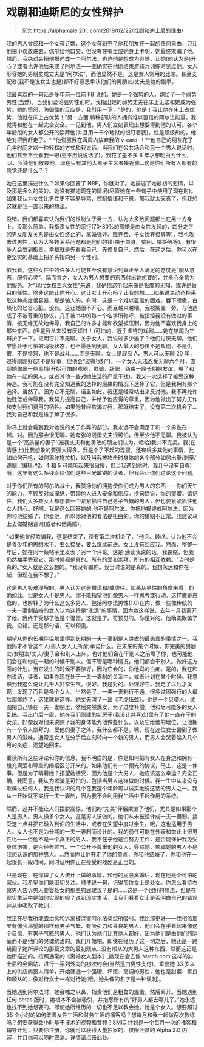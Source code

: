 # 戏剧和迪斯尼的女性辩护

> 原文:[https://alphamale 20 . com/2019/02/22/戏剧和迪士尼的理由/](https://alphamale20.com/2019/02/22/justification-of-drama-and-disney/)

我的男人曾经和一个女孩订婚，这个女孩剥夺了他和朋友在一起的任何自由，只让他把小费放进去，偶尔给他口交，但没有在嘴里或她身上卡明，她最终欺骗了他。然而，我绝对会把他描述成一个阿尔法。也许他是想成为贝塔，让她(他认为是)开心？或者也许他后来成了阿尔法——我确实在他刚结束游骑兵训练时见过他。女人形容她的男朋友或丈夫是“阿尔法”，而他显然不是，这是女人常用的比喻。甚至支配者(我不是说女士也是)都不好意思承认他们的男朋友/丈夫是她的副手。

我最喜欢的一句话是多年前一位前 FB 说的。她是一个强势的人，嫁给了一个弱势男性(当然)，当我们谈论强势性别时，我指出她的弱势丈夫在床上无法和她成为强势。她的愤怒，防御性的反应是，我引用一下，“是的，他是！我让他在床上占优势，他就在床上占优势！”另一方面:特种部队的人拥有难以置信的阿尔法能量。我觉得和他在一起完全安全。一见到他，男人们立刻表现出想要得到他的认可。各个年龄段的女人都公开的崇拜他(并且用一千个地狱的恨盯着我)。性是超级热的，他绝对把我赶走了。* *他说服我在两周内放弃我的 v-card-！**他自己的朋友花了几年时间才以一种轻松的方式和我说话，当我们在公共场合和另一个男人说话时，他们甚至不会看我一眼(更不用说说话了)。我花了差不多 8 年才想明白为什么，lol。我猜他们敬畏他。现在只有其他大男子主义者接近我…这是你们所有人都有的感觉还是什么？？

她在这里描述什么？如果你回答了 NRE，你就对了。她描述了她最初的恋情，以及那是多么的美妙。她没有描述现在的情况(尽管她在一些句子中使用了现在时)。如果我认为女性比男性更不容易辱骂、控制情绪和不忠，那我就太天真了，但我想这就是我一直以来的想法。

没错。我们都喜欢认为我们的性别优于另一方，认为大多数问题都出在另一方身上。没那么简单。我指责女性的恶行(70-80%的离婚是由女性发起的，四分之三的男女朋友关系是由女性终止的，离婚强奸、赡养费、子女抚养费等等)，我也攻击过男性，认为大多数关系问题都是他们的错(由于单身、贫困、嫉妒等等)。有很多人会受到指责。幸福就是先看看自己，先修复自己。然后，在这之后，你可以在更坚实的基础上把矛头指向另一个性别。

依我看，这些女性中的许多人可能甚至没有意识到真正令人满足的态度是“服从意志，服务心灵”。简而言之，女人为男人想要的东西付出她想要的，并全心全意为他服务。对“现代女权主义女性”来说，我确信这听起来像是极度的无知，或许是盲目的任性。除非这能让你开心。这让女士开心吗？让我想想……如果说主动选择采取这种态度很容易，那是骗人的。有时，这是一个难以置信的困难，吞下骄傲，白热化的匕首心脏。没有。这让她很不开心。而且越来越糟。我被搁置一旁，与他达成了不被尊重的协议，几乎被书中的每一个名字所称呼，被指控我没有做过的事情，被无缘无故地侮辱，我自己的许多才能和欲望被压制，因为他不喜欢我身上的那些东西。(但是我从来没有厌烦过！)可怕的、近乎虐待的戏剧……她在结尾为它辩护了一下，证明它并不无聊。关于女人，我说过多少遍了？他们讨厌无聊。他们宁愿处于可怕的消极状态，也不愿感到无聊。女人最大的恐惧不是戏剧，不是仇恨，不是愤怒，也不是战斗……而是无聊。女士是展品 A，男人可以无聊 20 年，过得刚刚好(这不是好事，但他会“过得很好”)。一个女人无法忍受无聊六个月，直到她做出一些事情(开始可怕的戏剧，欺骗，辞职，结束一段长期的友谊，甩了和她在一起的男人，或者其他一些对她生活的严重干扰)。我又一次选择了接受这种待遇。我可能在没有完全知道我的选择的后果的情况下选择了它，但是我拥有那个选择。当然了。因为它不无聊。话虽如此，我还是经常站出来反对他。我不再允许他贬低或侮辱我。我努力提高自己，并给予他应得的尊重，因为他做出了努力工作和支付我们费用的牺牲。如果他曾经欺骗过我，那就结束了，没有第二次机会了…我对自己和我是谁了解了很多。

你马上就会看到我对她说的关于作弊的部分。我永远不会满足于和一个男性在一起。对。因为那会很无聊。她夸张的混蛋丈夫很可怕，但至少他不无聊。我被认为是一个‘高质量的妻子’(被我丈夫和他勇敢的朋友们认为，哈哈)我并不完美。我(在情感上)比我想象的要强大得多。我是个了不起的混蛋。还有很多其他的事情，比如如何开枪，如何驾驶拖拉机，以及当我被攻击时身体的各个部分如何出拳/刺拳/踢腿..(编辑:#2、4 和 5 可能听起来很傲慢，但当我遇到他时，我几乎没有自尊)哦，这里有这么多线索给你们这些目光敏锐的读者，但我会让你们讨论这个问题。

对于你们所有的阿尔法战士，我赞扬你们拥抱使你们成为男人的东西——你们天生的能力，不顾反对或操纵，带领他人进入安全和供应。换句话说，你的蛋蛋。请记住，我们大多数女人都想要一个紧紧抓住自己男子气概的男人，但也要紧紧抓住他女人的心。好吧，我是这么回答她的:他不是阿尔法。你把他描述成阿尔法，因为你和他结婚了，你爱他，所以你对他的看法是扭曲的。你的婚姻不正常。我建议马上去做婚姻咨询(或者和他离婚)。

"如果他曾经欺骗我，这是结束了，没有第二次机会了，"他会。最终。认为他不会是青少年的思想水平。要么接受，要么继续前进。女士没有回应我。然而，整整一年后，她在同一条帖子里发表了另一个评论。这是:通读我说的话，我畏缩，但我仍然袖手旁观它。那时候都是真的。所有的爱和崇拜，所有的相互依赖。“当时是真的。”女人就是这么想的。“我没有骗你。我当时说的是真的。我想永远和你在一起，但现在我不想了。”

这是男人极难理解的。男人认为这是撒谎和/或虐待。如果从男性的角度来看，的确如此。但是女人不是男人。你不能指望他们像男人一样思考或行动。这样做是愚蠢的，也解释了为什么这么多男人，包括阿尔法男性(1.0)在内，做一些像传统的一夫一妻制结婚的女人认为这将是“永远”的事情，因为她这样说。去年一月我离开了他。我终于受够了他是个混蛋。这就是了。可预见的。你是对的。他确实欺骗了我。没错。还是那句话，可以预见。

期望从你的长期伴侣那里得到长期的一夫一妻制是人类做的最愚蠢的事情之一。我他妈才不管这个人(男人女人无所谓)承诺什么。在未来的某个时候，你完美的男朋友/女朋友/丈夫/妻子会和别人上床。也许他们会在干别人之前甩了你，也可能他们会在和你在一起的时候干别人，但不管是哪种情况，他们都会干别人。做好这方面的计划。当它发生的时候不要惊讶，因为它会的，你他妈的白痴。是的，我在和你说话，读者，如果你现在处于一夫一妻制的关系中，或者计划在某个时候。我意识到我这么说让几千人非常生气。很好。我是对的。处理好它。我走了以后才发现，发现了而且是多个女人。当然是了。一夫一妻制行不通。很多试图强行的人最后都爆炸了，这里就是这样。她丈夫演了一出《老虎伍兹》。他是一个贝塔人，试图把自己锁在一夫一妻制里，然后突然爆发，为了过度补偿，他和尽可能多的女人乱搞。我出门后一周，他在我们刚建的新房子(我设计并喜欢)里有了他一直在干的女孩。好像我对他来说除了我的身体能为他做些什么，以及它给他的地位，让他拥有一个令人崇拜的、爱他的妻子之外，我什么都不是。啊，现在这位女士尝到了做男人的滋味。通常是女人在分手后立刻转向一个新的男人，而男人会哭着陷入几个月的炎症，渴望她回来。

重读所有这些评论和你的信息，我不明白的是，你是如何把有女人在身边和拥有一段充满爱和尊重的婚姻区分开来的。如果他们有一个预先的协议，马上，这是一件事。但是为了瞒着她？指望她接受，因为他是个大男人，她应该这么幸运？完全正确，我同意。我认为欺骗是可怕的，包括当男人这样做的时候。我一生中从来没有欺骗过任何人，我是我认识的几个在我这个年龄可以诚实地说这话的男人之一。我从一开始就不实行一夫一妻制，因为我不会利用我生活中不起作用的系统。

然而，这并不能让人们摆脱震惊，他们的“完美”伴侣欺骗了他们，尤其是如果那个人是男人。男人操多个女人。这是男人该做的。他们从未被设计成一夫一妻制。接受这一点并把它融入到你的生活中，或者在失望中度过余生。哦，这也适用于男人。女人也不是为长期的一夫一妻制而设计的。我的前任可能在外表和举止上很男性化——但他不是一个真正的男人。我不在乎他是否努力工作，是否能保护我免受身体伤害，是否经典帅气。一个公开不尊重他的女人，辱骂她，欺骗她的男人不是我想认识的那种男人。…然而你让他夺走了你的童贞，你和他结婚了，你和他在一起很长一段时间，同时证明你正在接受的戏剧是正当的。

只是现在，在你做了女人统计上做的事情，和他的屁股离婚后，现在他是个可怕的家伙。我希望你们能密切关注。顺便说一句，记得那位女士是处女。你怎么看待右翼男人告诉男人要娶处女的那些狗屁建议？是的……这是一个很好的想法，但是在现实生活中是如何实现的呢？说到现实生活，让我们看看女士是否明白自己的错误并从中吸取了教训…

我正在尽我所能去治愈和远离被混蛋阿尔法类型所吸引。我比那更好——我相信那里有像我渴望的那样有男子气概、有吸引力和善良的男人，他们会在乎看起来像这个自信、有男子气概的男人，他们认为他们比其他人都好，因为他们是由他们的阴茎而不是他们的灵魂统治的。我们开始吧。即使在经历了这一切之后，她还是一路绕回了她所评论的那篇文章的最初观点…没有顺从的大男人这种东西，然而这正是她所描述的。按照通常的《离婚女人剧本》,她现在会去像 Match.com 这样的迪士尼约会网站，进行一系列外向的初次约会(当然是由男性支付)，拿出她 33 岁以上的供应商猎人清单，开始筛选一个强硬、坏蛋、高调的男性，他也是甜蜜、善良和顺从的，像对待女士一样对待她(哦，她头像的名字是一种讽刺)。

当她遇到阿尔法时，她会嗤之以鼻，指责他们是粗鲁的混蛋，然后离开。当她遇到任何 betas 版时，她根本不会被吸引，并抱怨所有的“好男人都去哪儿了。”她永远也找不到她想要的。即使她所经历的一切也不足以教会她。她是个女人。想要超过 35 个小时的如何改善女性生活和财务生活的播客吗？想每月和我一起做两次教练吗？想要获得数小时基于技术的视频和音频？SMIC 计划是一个每月一次的播客和辅导计划，只要你注册，你就可以获得大量独家的、仅限会员的 Alpha 2.0 内容，并且你可以随时取消。详情请点击此处。